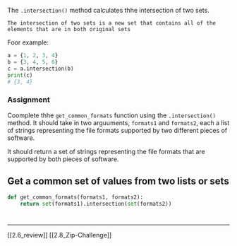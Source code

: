 The `.intersection()` method calculates thhe intersection of two sets.

	The intersection of two sets is a new set that contains all of the elements that are in both original sets

Foor example: 

``` python
a = {1, 2, 3, 4}
b = {3, 4, 5, 6}
c = a.intersection(b)
print(c)
# {3, 4}
```

### Assignment

Coomplete thhe `get_common_formats` function using the `.intersection()` method. 
It should take in two arguuments, `formats1` and `formats2`, 
each a list of strings representing the file formats supported by two different pieces of software.

It should return a set of strings representing the file formats that are supported by both pieces of software.

## Get a common set of values from two lists or sets

``` python
def get_common_formats(formats1, formats2):
	return set(formats1).intersection(set(formats2))
```

# 
---
[[2.6_review]]
[[2.8_Zip-Challenge]]
